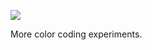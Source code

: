![](https://db-feed.s3.amazonaws.com/legacy/Screen_Shot_2018_06_19_at_4_46_03_PM-1529441207734.png)

More color coding experiments.
